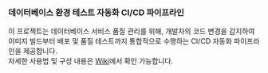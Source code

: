 ### 데이터베이스 환경 테스트 자동화 CI/CD 파이프라인
이 프로젝트는 데이터베이스 서비스 품질 관리를 위해, 개발자의 코드 변경을 감지하여 이미지 빌드부터 배포 및 품질 테스트까지 통합적으로 수행하는 CI/CD 자동화 파이프라인을 제공합니다. <br>
자세한 사용법 및 구성 내용은 [Wiki](https://github.com/yejinj/docker-jenkins/wiki)에서 확인 가능합니다.
